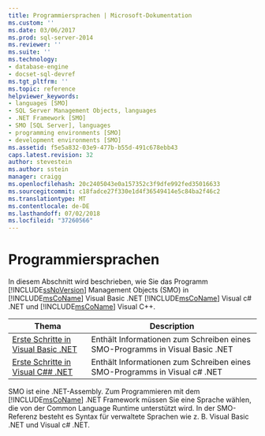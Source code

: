 ```yaml
---
title: Programmiersprachen | Microsoft-Dokumentation
ms.custom: ''
ms.date: 03/06/2017
ms.prod: sql-server-2014
ms.reviewer: ''
ms.suite: ''
ms.technology:
- database-engine
- docset-sql-devref
ms.tgt_pltfrm: ''
ms.topic: reference
helpviewer_keywords:
- languages [SMO]
- SQL Server Management Objects, languages
- .NET Framework [SMO]
- SMO [SQL Server], languages
- programming environments [SMO]
- development environments [SMO]
ms.assetid: f5e5a832-03e9-477b-b55d-491c678ebb43
caps.latest.revision: 32
author: stevestein
ms.author: sstein
manager: craigg
ms.openlocfilehash: 20c2405043e0a157352c3f9dfe992fed35016633
ms.sourcegitcommit: c18fadce27f330e1d4f36549414e5c84ba2f46c2
ms.translationtype: MT
ms.contentlocale: de-DE
ms.lasthandoff: 07/02/2018
ms.locfileid: "37260566"
---
```

# <a name="programming-languages"></a>Programmiersprachen
  In diesem Abschnitt wird beschrieben, wie Sie das Programm [!INCLUDE[ssNoVersion](../../includes/ssnoversion-md.md)] Management Objects (SMO) in [!INCLUDE[msCoName](../../includes/msconame-md.md)] Visual Basic .NET [!INCLUDE[msCoName](../../includes/msconame-md.md)] Visual c# .NET und [!INCLUDE[msCoName](../../includes/msconame-md.md)] Visual C++.  
  
|Thema|Description|  
|-----------|-----------------|  
|[Erste Schritte in Visual Basic .NET](../../database-engine/dev-guide/getting-started-in-visual-basic-net.md)|Enthält Informationen zum Schreiben eines SMO-Programms in Visual Basic .NET|  
|[Erste Schritte in Visual C#&#35; .NET](smo-programming-getting-started-in-visual-csharp-net.md)|Enthält Informationen zum Schreiben eines SMO-Programms in Visual c# .NET|  
  
 SMO ist eine .NET-Assembly. Zum Programmieren mit dem [!INCLUDE[msCoName](../../includes/msconame-md.md)] .NET Framework müssen Sie eine Sprache wählen, die von der Common Language Runtime unterstützt wird. In der SMO-Referenz besteht es Syntax für verwaltete Sprachen wie z. B. Visual Basic .NET und Visual c# .NET.  
  
  
